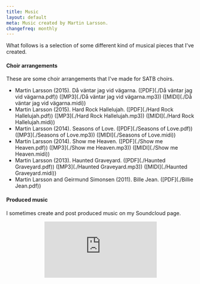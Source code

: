 ```yaml
---
title: Music
layout: default
meta: Music created by Martin Larsson.
changefreq: monthly
---
```


What follows is a selection of some different kind of musical pieces that I've created.

#### Choir arrangements
These are some choir arrangements that I've made for SATB choirs.

* Martin Larsson (2015). Då väntar jag vid vägarna. ([PDF](./Då väntar jag vid vägarna.pdf)) ([MP3](./Då väntar jag vid vägarna.mp3)) ([MIDI](./Då väntar jag vid vägarna.midi))
* Martin Larsson (2015). Hard Rock Hallelujah. ([PDF](./Hard Rock Hallelujah.pdf)) ([MP3](./Hard Rock Hallelujah.mp3)) ([MIDI](./Hard Rock Hallelujah.midi))
* Martin Larsson (2014). Seasons of Love. ([PDF](./Seasons of Love.pdf)) ([MP3](./Seasons of Love.mp3)) ([MIDI](./Seasons of Love.midi))
* Martin Larsson (2014). Show me Heaven. ([PDF](./Show me Heaven.pdf)) ([MP3](./Show me Heaven.mp3)) ([MIDI](./Show me Heaven.midi))
* Martin Larsson (2013). Haunted Graveyard. ([PDF](./Haunted Graveyard.pdf)) ([MP3](./Haunted Graveyard.mp3)) ([MIDI](./Haunted Graveyard.midi))
* Martin Larsson and Geirmund Simonsen (2011). Bille Jean. ([PDF](./Billie Jean.pdf))

#### Produced music

I sometimes create and post produced music on my Soundcloud page.

<p><center><iframe 	scrolling="no" frameborder="no" src="https://w.soundcloud.com/player/?url=https%3A//api.soundcloud.com/users/322465&amp;auto_play=false&amp;hide_related=false&amp;show_comments=true&amp;show_user=true&amp;show_reposts=false&amp;visual=true" class=soundCloud ></iframe></center></p>

